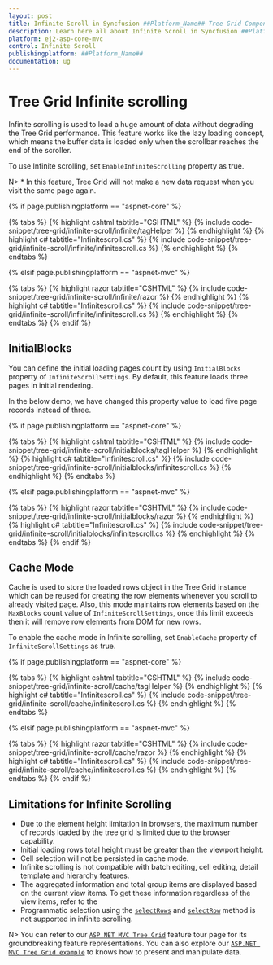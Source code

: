 ```yaml
---
layout: post
title: Infinite Scroll in Syncfusion ##Platform_Name## Tree Grid Component
description: Learn here all about Infinite Scroll in Syncfusion ##Platform_Name## Tree Grid component of Syncfusion Essential JS 2 and more.
platform: ej2-asp-core-mvc
control: Infinite Scroll
publishingplatform: ##Platform_Name##
documentation: ug
---
```



# Tree Grid Infinite scrolling

Infinite scrolling is used to load a huge amount of data without degrading the Tree Grid performance. This feature works like the lazy loading concept, which means the buffer data is loaded only when the scrollbar reaches the end of the scroller.

To use Infinite scrolling, set `EnableInfiniteScrolling` property as true.

N> * In this feature, Tree Grid will not make a new data request when you visit the same page again.

{% if page.publishingplatform == "aspnet-core" %}

{% tabs %}
{% highlight cshtml tabtitle="CSHTML" %}
{% include code-snippet/tree-grid/infinite-scroll/infinite/tagHelper %}
{% endhighlight %}
{% highlight c# tabtitle="Infinitescroll.cs" %}
{% include code-snippet/tree-grid/infinite-scroll/infinite/infinitescroll.cs %}
{% endhighlight %}
{% endtabs %}

{% elsif page.publishingplatform == "aspnet-mvc" %}

{% tabs %}
{% highlight razor tabtitle="CSHTML" %}
{% include code-snippet/tree-grid/infinite-scroll/infinite/razor %}
{% endhighlight %}
{% highlight c# tabtitle="Infinitescroll.cs" %}
{% include code-snippet/tree-grid/infinite-scroll/infinite/infinitescroll.cs %}
{% endhighlight %}
{% endtabs %}
{% endif %}



## InitialBlocks

You can define the initial loading pages count by using `InitialBlocks` property of `InfiniteScrollSettings`. By default, this feature loads three pages in initial rendering.

In the below demo, we have changed this property value to load five page records instead of three.

{% if page.publishingplatform == "aspnet-core" %}

{% tabs %}
{% highlight cshtml tabtitle="CSHTML" %}
{% include code-snippet/tree-grid/infinite-scroll/initialblocks/tagHelper %}
{% endhighlight %}
{% highlight c# tabtitle="Infinitescroll.cs" %}
{% include code-snippet/tree-grid/infinite-scroll/initialblocks/infinitescroll.cs %}
{% endhighlight %}
{% endtabs %}

{% elsif page.publishingplatform == "aspnet-mvc" %}

{% tabs %}
{% highlight razor tabtitle="CSHTML" %}
{% include code-snippet/tree-grid/infinite-scroll/initialblocks/razor %}
{% endhighlight %}
{% highlight c# tabtitle="Infinitescroll.cs" %}
{% include code-snippet/tree-grid/infinite-scroll/initialblocks/infinitescroll.cs %}
{% endhighlight %}
{% endtabs %}
{% endif %}



## Cache Mode

Cache is used to store the loaded rows object in the Tree Grid instance which can be reused for creating the row elements whenever you scroll to already visited page. Also, this mode maintains row elements based on the `MaxBlocks` count value of `InfiniteScrollSettings`, once this limit exceeds then it will remove row elements from DOM for new rows.

To enable the cache mode in Infinite scrolling, set `EnableCache` property of `InfiniteScrollSettings` as true.

{% if page.publishingplatform == "aspnet-core" %}

{% tabs %}
{% highlight cshtml tabtitle="CSHTML" %}
{% include code-snippet/tree-grid/infinite-scroll/cache/tagHelper %}
{% endhighlight %}
{% highlight c# tabtitle="Infinitescroll.cs" %}
{% include code-snippet/tree-grid/infinite-scroll/cache/infinitescroll.cs %}
{% endhighlight %}
{% endtabs %}

{% elsif page.publishingplatform == "aspnet-mvc" %}

{% tabs %}
{% highlight razor tabtitle="CSHTML" %}
{% include code-snippet/tree-grid/infinite-scroll/cache/razor %}
{% endhighlight %}
{% highlight c# tabtitle="Infinitescroll.cs" %}
{% include code-snippet/tree-grid/infinite-scroll/cache/infinitescroll.cs %}
{% endhighlight %}
{% endtabs %}
{% endif %}



## Limitations for Infinite Scrolling

* Due to the element height limitation in browsers, the maximum number of records loaded by the tree grid is limited due to the browser capability.
* Initial loading rows total height must be greater than the viewport height.
* Cell selection will not be persisted in cache mode.
* Infinite scrolling is not compatible with batch editing, cell editing, detail template and hierarchy features.
* The aggregated information and total group items are displayed based on the current view items. To get these information regardless of the view items, refer to the
* Programmatic selection using the [`selectRows`](../api/treegrid/#selectrows) and [`selectRow`](../api/treegrid/#selectrow) method is not supported in infinite scrolling.

N> You can refer to our [`ASP.NET MVC Tree Grid`](https://www.syncfusion.com/aspnet-mvc-ui-controls/tree-grid) feature tour page for its groundbreaking feature representations. You can also explore our [`ASP.NET MVC Tree Grid example`](https://ej2.syncfusion.com/aspnetmvc/TreeGrid/Overview#/material) to knows how to present and manipulate data.
